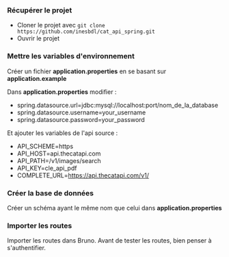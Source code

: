 ### Récupérer le projet

- Cloner le projet avec `git clone https://github.com/inesbdl/cat_api_spring.git`
- Ouvrir le projet 

### Mettre les variables d'environnement

Créer un fichier **application.properties** en se basant sur **application.example**

Dans **application.properties** modifier : 
- spring.datasource.url=jdbc:mysql://localhost:port/nom_de_la_database
- spring.datasource.username=your_username
- spring.datasource.password=your_password

Et ajouter les variables de l'api source : 
- API_SCHEME=https
- API_HOST=api.thecatapi.com
- API_PATH=/v1/images/search
- API_KEY=cle_api_pdf
- COMPLETE_URL=https://api.thecatapi.com/v1/

### Créer la base de données

Créer un schéma ayant le même nom que celui dans **application.properties**

### Importer les routes

Importer les routes dans Bruno.
Avant de tester les routes, bien penser à s'authentifier.
